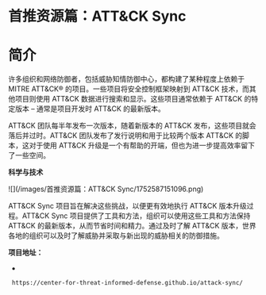 # 首推资源篇：ATT&CK Sync



# 简介

许多组织和网络防御者，包括威胁知情防御中心，都构建了某种程度上依赖于 MITRE ATT&CK® 的项目。一些项目将安全控制框架映射到 ATT&CK
技术，而其他项目则使用 ATT&CK 数据进行搜索和显示。这些项目通常依赖于 ATT&CK 的特定版本 – 通常是项目开发时 ATT&CK 的最新版本。

ATT&CK 团队每半年发布一次版本，随着新版本的 ATT&CK 发布，这些项目就会落后并过时。ATT&CK 团队发布了发行说明和用于比较两个版本
ATT&CK 的脚本，这对于使用 ATT&CK 升级是一个有帮助的开端，但也为进一步提高效率留下了一些空间。

**科学与技术**  

  

  

![](/images/首推资源篇：ATT&CK Sync/1752587151096.png)

ATT&CK Sync 项目旨在解决这些挑战，以便更有效地执行 ATT&CK 版本升级过程。ATT&CK Sync
项目提供了工具和方法，组织可以使用这些工具和方法保持 ATT&CK 的最新版本，从而节省时间和精力。通过及时了解 ATT&CK
版本，世界各地的组织可以及时了解威胁并采取与新出现的威胁相关的防御措施。

**项目地址：**

  * 

    
    
     https://center-for-threat-informed-defense.github.io/attack-sync/

  

